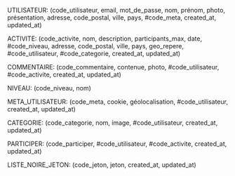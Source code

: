 UTILISATEUR: (code_utilisateur, email, mot_de_passe, nom, prénom, photo, présentation, adresse, code_postal, ville, pays, #code_meta, created_at, updated_at)

ACTIVITE: (code_activite, nom, description, participants_max, date, #code_niveau, adresse, code_postal, ville, pays, geo_repere, #code_utilisateur, #code_categorie, created_at, updated_at)

COMMENTAIRE: (code_commentaire, contenue, photo, #code_utilisateur, #code_activite, created_at, updated_at)

NIVEAU: (code_niveau, nom)

META_UTILISATEUR: (code_meta, cookie, géolocalisation, #code_utilisateur, created_at, updated_at)

CATEGORIE: (code_categorie, nom, image, #code_utilisateur, created_at, updated_at)

PARTICIPER: (code_participer, #code_utilisateur, #code_activite, created_at, updated_at)

LISTE_NOIRE_JETON: (code_jeton, jeton, created_at, updated_at)
